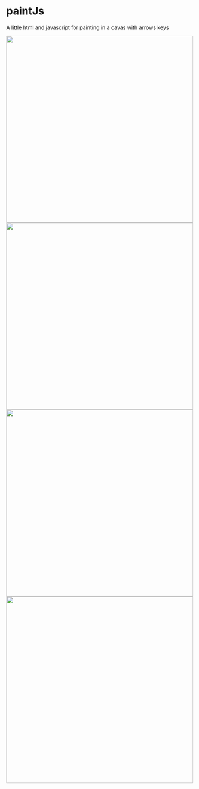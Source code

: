# paintJs
A little html and javascript for painting in a cavas with arrows keys

<img src="https://raw.githubusercontent.com/ssuperw/paintJs/master/capturas/captura-paintJs4.png" width="500">
<img src="https://raw.githubusercontent.com/ssuperw/paintJs/master/capturas/captura-paintJs3.png" width="500">
<img src="https://raw.githubusercontent.com/ssuperw/paintJs/master/capturas/captura-paintJs2.png" width="500">
<img src="https://raw.githubusercontent.com/ssuperw/paintJs/master/capturas/captura-paintJs.png" width="500">
